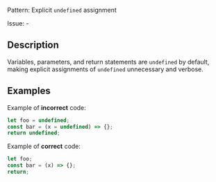 Pattern: Explicit `undefined` assignment

Issue: -

## Description

Variables, parameters, and return statements are `undefined` by default, making explicit assignments of `undefined` unnecessary and verbose.

## Examples

Example of **incorrect** code:
```javascript
let foo = undefined;
const bar = (x = undefined) => {};
return undefined;
```

Example of **correct** code:
```javascript
let foo;
const bar = (x) => {};
return;
```
